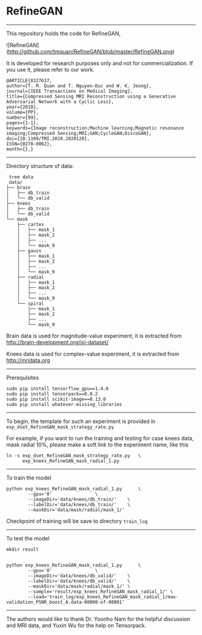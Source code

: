 
# RefineGAN 

----------
This repository holds the code for RefineGAN, 

![RefineGAN] 
(http://github.com/tmquan/RefineGAN/blob/master/RefineGAN.png)

It is developed for research purposes only and not for commercialization. 
If you use it, please refer to our work. 

    @ARTICLE{8327637, 
    author={T. M. Quan and T. Nguyen-Duc and W. K. Jeong}, 
    journal={IEEE Transactions on Medical Imaging}, 
    title={Compressed Sensing MRI Reconstruction using a Generative Adversarial Network with a Cyclic Loss}, 
    year={2018}, 
    volume={PP}, 
    number={99}, 
    pages={1-1}, 
    keywords={Image reconstruction;Machine learning;Magnetic resonance imaging;Compressed Sensing;MRI;GAN;CycleGAN;DiscoGAN}, 
    doi={10.1109/TMI.2018.2820120}, 
    ISSN={0278-0062}, 
    month={},}
----------
Directory structure of data:

     tree data
     data/
    ├── brain
    │   ├── db_train
    │   └── db_valid
    ├── knees
    │   ├── db_train
    │   └── db_valid
    └── mask
        ├── cartes
        │   ├── mask_1
        │   ├── mask_2
        │   ├── ...
        │   └── mask_9
        ├── gauss
        │   ├── mask_1
        │   ├── mask_2
        │   ├── ...
        │   └── mask_9
        ├── radial
        │   ├── mask_1
        │   ├── mask_2
        │   ├── ...
        │   └── mask_9
        └── spiral
            ├── mask_1
            ├── mask_2
            ├── ...
            └── mask_9

    
    
Brain data is used for magnitude-value experiment, it is extracted from http://brain-development.org/ixi-dataset/ 

Knees data is used for complex-value experiment, it is extracted from http://mridata.org 

----------

Prerequisites

    sudo pip install tensorflow_gpu==1.4.0
	sudo pip install tensorpack==0.8.2
	sudo pip install scikit-image==0.13.0
	sudo pip install whatever-missing_libraries

----------


To begin, the template for such an experiment  is provided in `exp_dset_RefineGAN_mask_strategy_rate.py`

For example, if you want to run the training and testing for case knees data, mask radial 10%, please make a soft link to the experiment name, like this

    ln -s exp_dset_RefineGAN_mask_strategy_rate.py 	 \
		  exp_knees_RefineGAN_mask_radial_1.py

----------

To train the model

    python exp_knees_RefineGAN_mask_radial_1.py  	 \
		    --gpu='0'				 \
		    --imageDir='data/knees/db_train/'    \
		    --labelDir='data/knees/db_train/'    \
		    --maskDir='data/mask/radial/mask_1/' 
		    
Checkpoint of training will be save to directory `train_log`

----------

To test the model

    mkdir result 


    python exp_knees_RefineGAN_mask_radial_1.py  	 \
		    --gpu='0' 				 \
		    --imageDir='data/knees/db_valid/' 	 \
		    --labelDir='data/knees/db_valid/' 	 \
		    --maskDir='data/mask/radial/mask_1/' \
		    --sample='result/exp_knees_RefineGAN_mask_radial_1/' \
		    --load='train_log/exp_knees_RefineGAN_mask_radial_1/max-validation_PSNR_boost_A.data-00000-of-00001'   


----------
The authors would like to thank Dr. Yoonho Nam for the helpful discussion and MRI data, and Yuxin Wu for the help on Tensorpack.



